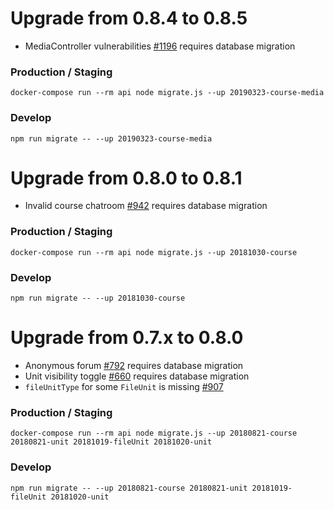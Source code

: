 # Upgrade from 0.8.4 to 0.8.5

- MediaController vulnerabilities [#1196](https://github.com/geli-lms/geli/issues/1196) requires database migration

### Production / Staging

`docker-compose run --rm api node migrate.js --up 20190323-course-media`

### Develop

`npm run migrate -- --up 20190323-course-media`

# Upgrade from 0.8.0 to 0.8.1

- Invalid course chatroom [#942](https://github.com/geli-lms/geli/pull/942) requires database migration

### Production / Staging

`docker-compose run --rm api node migrate.js --up 20181030-course`

### Develop

`npm run migrate -- --up 20181030-course`


# Upgrade from 0.7.x to 0.8.0

- Anonymous forum [#792](https://github.com/geli-lms/geli/pull/792) requires database migration
- Unit visibility toggle [#660](https://github.com/geli-lms/geli/pull/660) requires database migration
- `fileUnitType` for some `FileUnit` is missing [#907](https://github.com/geli-lms/geli/pull/907)

### Production / Staging

`docker-compose run --rm api node migrate.js --up 20180821-course 20180821-unit 20181019-fileUnit 20181020-unit`

### Develop

`npm run migrate -- --up 20180821-course 20180821-unit 20181019-fileUnit 20181020-unit`
